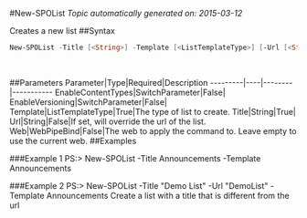 #New-SPOList
*Topic automatically generated on: 2015-03-12*

Creates a new list
##Syntax
```powershell
New-SPOList -Title [<String>] -Template [<ListTemplateType>] [-Url [<String>]] [-EnableVersioning [<SwitchParameter>]] [-EnableContentTypes [<SwitchParameter>]] [-Web [<WebPipeBind>]]
```
&nbsp;

##Parameters
Parameter|Type|Required|Description
---------|----|--------|-----------
EnableContentTypes|SwitchParameter|False|
EnableVersioning|SwitchParameter|False|
Template|ListTemplateType|True|The type of list to create.
Title|String|True|
Url|String|False|If set, will override the url of the list.
Web|WebPipeBind|False|The web to apply the command to. Leave empty to use the current web.
##Examples

###Example 1
    PS:> New-SPOList -Title Announcements -Template Announcements


###Example 2
    PS:> New-SPOList -Title "Demo List" -Url "DemoList" -Template Announcements
Create a list with a title that is different from the url
